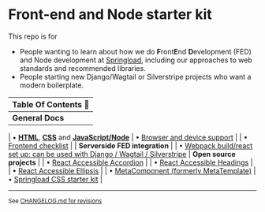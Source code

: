 # Front-end and Node starter kit

This repo is for

- People wanting to learn about how we do **F**ront**E**nd **D**evelopment (FED) and Node development at [Springload](https://springload.co.nz), including our approaches to web standards and recommended libraries.
- People starting new Django/Wagtail or Silverstripe projects who want a modern boilerplate.

| Table Of Contents :book: |
| ------------------------ |
| **General Docs**         |

| • [**HTML**](./docs/html.md), [**CSS**](./docs/css.md) and [**JavaScript/Node**](./docs/javascript.md)
| • [Browser and device support](./docs/browser-device-support.md) |
| • [Frontend checklist](./docs/frontend-checklist.md) |
| **Serverside FED integration** |
| • [Webpack build/react set up: can be used with Django / Wagtail / Silverstripe](./webpack-build/)
| **Open source projects** |
| • [React Accessible Accordion](https://github.com/springload/react-accessible-accordion) |
| • [React Accessible Headings](https://github.com/springload/react-accessible-headings) |
| • [React Accessible Ellipsis](https://github.com/springload/react-accessible-ellipsis) |
| • [MetaComponent (formerly MetaTemplate)](https://github.com/springload/metacomponent)
| • [Springload CSS starter kit](https://github.com/springload/frontend-starter-styles) |

---

<sup> See [CHANGELOG.md for revisions](CHANGELOG.md)</sup>
